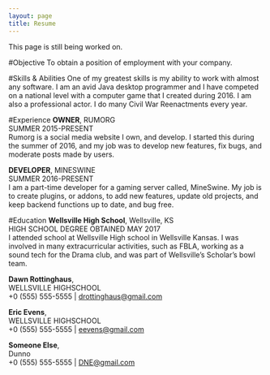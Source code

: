 ```yaml
---
layout: page
title: Resume
---
```


<div class="message">
  This page is still being worked on.
</div>

#Objective
To obtain a position of employment with your company.

#Skills & Abilities
One of my greatest skills is my ability to work with almost any software. I am an avid Java desktop programmer and I have competed on a national level with a computer game that I created during 2016. I am also a professional actor. I do many Civil War Reenactments every year.

#Experience
<b>OWNER</b>, RUMORG<br>
<span>SUMMER 2015-PRESENT</span><br>
Rumorg is a social media website I own, and develop. I started this during the summer of 2016, and my job was to develop new features, fix bugs, and moderate posts made by users.

<b>DEVELOPER</b>, MINESWINE<br>
<span>SUMMER 2016-PRESENT</span><br>
I am a part-time developer for a gaming server called, MineSwine. My job is to create plugins, or addons, to add new features, update old projects, and keep backend functions up to date, and bug free.

#Education
<b>Wellsville High School</b>, Wellsville, KS<br>
<span>HIGH SCHOOL DEGREE OBTAINED MAY 2017</span><br>
I attended school at Wellsville High school in Wellsville Kansas. I was involved in many extracurricular activities, such as FBLA, working as a sound tech for the Drama club, and was part of Wellsville’s Scholar’s bowl team.

<b>Dawn Rottinghaus</b>,<br>
WELLSVILLE HIGHSCHOOL<br>
+0 (555) 555-5555 | drottinghaus@gmail.com

<b>Eric Evens</b>,<br>
WELLSVILLE HIGHSCHOOL<br>
+0 (555) 555-5555 | eevens@gmail.com

<b>Someone Else</b>,<br>
Dunno<br>
+0 (555) 555-5555 | DNE@gmail.com


